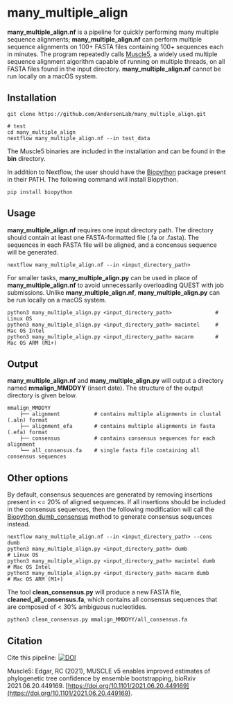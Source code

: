 # many_multiple_align
**many_multiple_align.nf** is a pipeline for quickly performing many multiple sequence alignments; **many_multiple_align.nf** can perform multiple sequence alignments on 100+ FASTA files containing 100+ sequences each in minutes. The program repeatedly calls [Muscle5](https://drive5.com/muscle5/), a widely used multiple sequence alignment algorithm capable of running on multiple threads, on all FASTA files found in the input directory. **many_multiple_align.nf** cannot be run locally on a macOS system.

## Installation

    git clone https://github.com/AndersenLab/many_multiple_align.git
    
    # test
    cd many_multiple_align
    nextflow many_multiple_align.nf --in test_data
    
The Muscle5 binaries are included in the installation and can be found in the **bin** directory.

In addition to Nextflow, the user should have the [Biopython](https://biopython.org/) package present in their PATH. The following command will install Biopython.
    
    pip install biopython
    
## Usage
**many_multiple_align.nf** requires one input directory path. The directory should contain at least one FASTA-formatted file (.fa or .fasta). The sequences in each FASTA file will be aligned, and a concensus sequence will be generated.

    nextflow many_multiple_align.nf --in <input_directory_path>
    
For smaller tasks, **many_multiple_align.py** can be used in place of **many_multiple_align.nf** to avoid unnecessarily overloading QUEST with job submissions. Unlike **many_multiple_align.nf**, **many_multiple_align.py** can be run locally on a macOS system.

    python3 many_multiple_align.py <input_directory_path>              # Linux OS
    python3 many_multiple_align.py <input_directory_path> macintel     # Mac OS Intel
    python3 many_multiple_align.py <input_directory_path> macarm       # Mac OS ARM (M1+)
    

## Output

**many_multiple_align.nf** and **many_multiple_align.py** will output a directory named **mmalign_MMDDYY** (insert date). The structure of the output directory is given below.
    
    mmalign_MMDDYY
        ├── alignment           # contains multiple alignments in clustal (.aln) format
        ├── alignment_efa       # contains multiple alignments in fasta (.efa) format
        ├── consensus           # contains consensus sequences for each alignment
        └── all_consensus.fa    # single fasta file containing all consensus sequences

## Other options

By default, consensus sequences are generated by removing insertions present in <= 20% of aligned sequences. If all insertions should be included in the consensus sequences, then the following modification will call the [Biopython dumb_consensus](https://biopython.org/docs/1.75/api/Bio.Align.AlignInfo.html) method to generate consensus sequences instead.

    nextflow many_multiple_align.nf --in <input_directory_path> --cons dumb
    python3 many_multiple_align.py <input_directory_path> dumb                  # Linux OS
    python3 many_multiple_align.py <input_directory_path> macintel dumb         # Mac OS Intel
    python3 many_multiple_align.py <input_directory_path> macarm dumb           # Mac OS ARM (M1+)

The tool **clean_consensus.py** will produce a new FASTA file, **cleaned_all_consensus.fa**, which contains all consensus sequences that are composed of < 30% ambiguous nucleotides.

    python3 clean_consensus.py mmalign_MMDDYY/all_consensus.fa
    

## Citation
Cite this pipeline: [![DOI](https://zenodo.org/badge/514396386.svg)](https://zenodo.org/badge/latestdoi/514396386)

Muscle5: Edgar, RC (2021), MUSCLE v5 enables improved estimates of phylogenetic tree confidence by ensemble bootstrapping, bioRxiv 2021.06.20.449169. [https://doi.org/10.1101/2021.06.20.449169](https://doi.org/10.1101/2021.06.20.449169).
